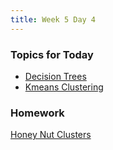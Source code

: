 ```yaml
---
title: Week 5 Day 4
---
```


### Topics for Today
* [Decision Trees](https://github.com/tiy-lv-python-2015-06/class-notes/blob/master/week5/10%20Decision%20Trees.ipynb)
* [Kmeans Clustering](https://github.com/tiy-lv-python-2015-06/class-notes/blob/master/week5/11%20K-means%20Clustering.ipynb)

### Homework
[Honey Nut Clusters](https://github.com/tiy-lv-python-2015-06/honey-nut-clusters)
